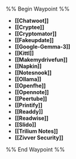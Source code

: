 %% Begin Waypoint %%
- **[[Chatwoot]]**
- **[[Cryptee]]**
- **[[Cryptomator]]**
- **[[Fakeupdate]]**
- **[[Google-Gemma-3]]**
- **[[Kittl]]**
- **[[Makemydrivefun]]**
- **[[Napkin]]**
- **[[Notesnook]]**
- **[[Ollama]]**
- **[[Openfhe]]**
- **[[Opennote]]**
- **[[Peertube]]**
- **[[Printify]]**
- **[[Readdy]]**
- **[[Readwise]]**
- **[[Slido]]**
- **[[Trilium Notes]]**
- **[[Zivver Security]]**

%% End Waypoint %%